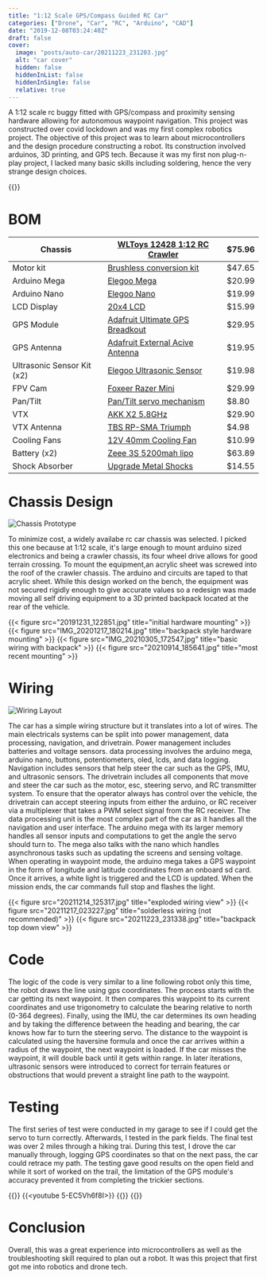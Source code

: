 ```yaml
---
title: "1:12 Scale GPS/Compass Guided RC Car"
categories: ["Drone", "Car", "RC", "Arduino", "CAD"]
date: "2019-12-08T03:24:40Z"
draft: false
cover:
  image: "posts/auto-car/20211223_231203.jpg"
  alt: "car cover"
  hidden: false
  hiddenInList: false
  hiddenInSingle: false
  relative: true
---
```


A 1:12 scale rc buggy fitted with GPS/compass and proximity sensing hardware allowing for autonomous waypoint navigation. This project was constructed over covid lockdown and was my first complex robotics project. The objective of this project was to learn about microcontrollers and the design procedure constructing a robot. Its construction involved arduinos, 3D printing, and GPS tech. Because it was my first non plug-n-play project, I lacked many basic skills including soldering, hence the very strange design choices.

{{<youtube UtupRltl5_M>}}

# BOM

| Chassis | [WLToys 12428 1:12 RC Crawler](https://www.aliexpress.us/item/2251832722592199.html?spm=a2g0o.productlist.main.3.5d872a46BFu8F0&algo_pvid=868578e7-ddcb-4287-921a-4e58fde3c87a&algo_exp_id=868578e7-ddcb-4287-921a-4e58fde3c87a-1&pdp_npi=4%40dis%21USD%2184.96%2174.82%21%21%2184.96%2174.82%21%402101e9a217207775048034112e7592%2112000036183668810%21sea%21US%212304647260%21&curPageLogUid=UlzDNm7mIvzu&utparam-url=scene%3Asearch%7Cquery_from%3A) | $75.96 |
| --- | --- | ---|
| Motor kit | [Brushless conversion kit](https://www.aliexpress.us/item/3256806623177330.html?spm=a2g0o.productlist.main.13.41546e37uw3BJp&algo_pvid=ecedf76c-7e92-4d31-989b-107bc94ce787&algo_exp_id=ecedf76c-7e92-4d31-989b-107bc94ce787-6&pdp_npi=4%40dis%21USD%2164.40%2147.65%21%21%21466.02%21344.85%21%402103205217207776167574550edfa8%2112000038376513724%21sea%21US%212304647260%21&curPageLogUid=q9gwSHrKjVfH&utparam-url=scene%3Asearch%7Cquery_from%3A) | $47.65 |
| Arduino Mega | [Elegoo Mega](https://www.amazon.com/ELEGOO-ATmega2560-ATMEGA16U2-Arduino-Compliant/dp/B01H4ZDYCE/ref=sr_1_1?crid=3IKG8E4RT1SMM&dib=eyJ2IjoiMSJ9.vzlPD-gqLjM6OBy_lbEGE2JYYcjgPxrHNgW0xV6ZrCaLq9LvwLYkVAN-T9chC43274hIzbBHNcCagPnAphWecKLJfcAFocN-1yDkQg6p8MGPTJsHsXjIoJUDavVZNgwJheA4b2SI0gnJWYJ9Di8Y-goZIV_LbMCao4XjHgRnARz6gFZUWQjB-QvDdFas4lenl8ZU38c-qASqyVupLqlVivYVWq2O-X7w4n-uGzROz3Y.nF4eor-s_tss89sMIXj8Fo1RMwBI8GL3g3C9nHbUa4U&dib_tag=se&keywords=arduino+mega&qid=1720777726&sprefix=arduino+mega%2Caps%2C338&sr=8-1) | $20.99 |
| Arduino Nano | [Elegoo Nano](https://www.amazon.com/ELEGOO-Arduino-ATmega328P-Without-Compatible/dp/B0713XK923/ref=sr_1_3?crid=3LXMF1LLCBANU&dib=eyJ2IjoiMSJ9.UR9t6Z2D5rIVJlr8NPSrk3wUQkkYYp4UX0eOYfAC6mwdHPgMIqbxOJ8TeejlK37zg1QXGAF0C6ArdDoKJyOVIwnxinVsDln3ehvQg_Nro3S6ohoN9vJLBAQg6BOyX-3gJGpF_KsdSvVCENO3ydSfZDC0x-r1SuemdDs_FXMRdCAli9-XamhoXwyiggGGwLw7Ki7ln3n8GnXyJ3LDVOY83c-gqXOzlllzJXUbaSjyk2A.U03mCwsj-fssJEU9jA5t4RQjlvyfA42XmzFSPZUo16E&dib_tag=se&keywords=arduino+nano&qid=1720777808&sprefix=arduino+nano%2Caps%2C208&sr=8-3) | $19.99 |
| LCD Display | [20x4 LCD](https://www.amazon.com/Hosyond-Module-Display-Arduino-Raspberry/dp/B0C1G9GBRZ/ref=sr_1_3?crid=EOSQD673RJ96&dib=eyJ2IjoiMSJ9.F7lyw5aicun_ZLtx_ZjOVlG8_WO8FYkRux-9eFJXwbutV8pg7720M7oKZT1GfThrrtyXX5h4rQKT4o5ZxBQA7JPbkEOyJpJuZSCCVIZi81dKpDBciDKKEUw-ROeBc-kEpCOJs866sQQkoDaKnb2bbPaNC-y2IUXNZgjK1aqhDRPlwNyvAdfY3o6B5u6Xn8ZBrdotUkAUXKnoRY47ehYkDS1F57-dQjJX98rvtsAhkcM.UrsHAaJIulA6KiqJjblfHN152YSprM-6Gl96ZHtkzzY&dib_tag=se&keywords=20x4+lcd&qid=1720777911&sprefix=20x4+lc%2Caps%2C240&sr=8-3) | $15.99 |
| GPS Module | [Adafruit Ultimate GPS Breadkout](https://www.adafruit.com/product/746) | $29.95 |
| GPS Antenna | [Adafruit External Acive Antenna](https://www.adafruit.com/product/960) | $19.95 |
| Ultrasonic Sensor Kit (x2)| [Elegoo Ultrasonic Sensor](https://www.amazon.com/ELEGOO-HC-SR04-Ultrasonic-Distance-MEGA2560/dp/B01COSN7O6/ref=sr_1_5?crid=1V568VG93OAAB&dib=eyJ2IjoiMSJ9.E2SIkElJhtFWCJCHL5Q6Yys8UWphh18sr7FUgRDIlqcQDsO801BNsCYLbrRsXGjYr6MzH2ILd3js_JSLecWHwmu_UjmprGzGpjJ8KsWP7imSfZfeD3n4zG6_Dfw6axtgQej0KHkaS9Dhh-hznmbGpKaZV4BgnB5VQ7azewH_7ZQWuKAtRApeuYLpX032xy_g8dIp4x-6Rdhrn9o04dlD1q_ebXAskUlHEAlpQMSyRGo.qg0TpbpUvOKIv6lt3MxK7Op3wJtVzHInmZieaNE__aw&dib_tag=se&keywords=ultrasonic+sensor&qid=1720778093&sprefix=ultrasonic+sensor%2Caps%2C296&sr=8-5) | $19.98 |
| FPV Cam | [Foxeer Razer Mini](https://www.amazon.com/dp/B07ZKPDPLM?ref=nb_sb_ss_w_as-reorder-t1_k9_1_10&amp=&crid=2NOI97T4OOHRG&amp=&sprefix=fpv+camera) | $29.99 |
| Pan/Tilt | [Pan/Tilt servo mechanism](https://www.aliexpress.us/item/3256806249982525.html?spm=a2g0o.productlist.main.11.695117b6YvOyfg&algo_pvid=20fbc419-8274-433c-af50-04cedc37dbc2&algo_exp_id=20fbc419-8274-433c-af50-04cedc37dbc2-5&pdp_npi=4%40dis%21USD%2115.72%218.80%21%21%2115.72%218.80%21%402103080e17207783034157134e0e12%2112000037159170085%21sea%21US%212304647260%21&curPageLogUid=KPb2nMG1Gs6e&utparam-url=scene%3Asearch%7Cquery_from%3A) | $8.80 |
| VTX | [AKK X2 5.8GHz](https://www.aliexpress.us/item/3256805177163510.html?spm=a2g0o.productlist.main.15.37517932CTL5HI&algo_pvid=82a8b5fc-b984-4916-8c94-71ee85994e2c&aem_p4p_detail=202407120300213857750057489650001241770&algo_exp_id=82a8b5fc-b984-4916-8c94-71ee85994e2c-7&pdp_npi=4%40dis%21USD%2128.63%2122.90%21%21%2128.63%2122.90%21%40210307c317207784211531994ef850%2112000032746635284%21sea%21US%212304647260%21&curPageLogUid=ll2LBwZI1SjD&utparam-url=scene%3Asearch%7Cquery_from%3A&search_p4p_id=202407120300213857750057489650001241770_2) | $29.90 |
| VTX Antenna | [TBS RP-SMA Triumph](https://www.aliexpress.us/item/3256803252400674.html?spm=a2g0o.productlist.main.13.6fd04701EnOFnP&algo_pvid=d6291417-3f0d-4152-a5f1-d5b3256932e7&algo_exp_id=d6291417-3f0d-4152-a5f1-d5b3256932e7-6&pdp_npi=4%40dis%21USD%219.96%214.98%21%21%219.96%214.98%21%402103205117202476705524134e6039%2112000025793283795%21sea%21US%212304647260%21&curPageLogUid=fokkD49I81ke&utparam-url=scene%3Asearch%7Cquery_from%3A) | $4.98 |
| Cooling Fans | [12V 40mm Cooling Fan](https://www.amazon.com/WINSINN-Brushless-Cooling-Extruder-Makerbot/dp/B0757LXKST/ref=sr_1_9?crid=D3JOOKSII4S1&dib=eyJ2IjoiMSJ9.xJcqInh-gXvLg8MVumxDjAOdv1_gjXQVGztREaDhqNKjrYdG0OSsqqGWgR8feqCM0iUAwXW_sPmiSgfXOL-sEv1ly0lF6tQY7agojx3bwExn9zkWDLS5jR5xwmRaTz2aeL8PzNLB81VHDsm-WYNYUiWGZghpaUy4i3Jb1kgpoBuW8NYvrmmhirnk7cXeCJ4CFQ7fdn9j4G9Wunzbnw8aIJoRwUNDYaaw5IFWWMPOK-Q.Y2OFGmhynKVQdVoo-9Flg-rIrFXavhin4XYeFTnI5Yo&dib_tag=se&keywords=micro%2Bcooling%2Bfan&qid=1720778693&sprefix=micro%2Bcooling%2Bfan%2Caps%2C279&sr=8-9&th=1) | $10.99 |
| Battery (x2)| [Zeee 3S 5200mah lipo](https://www.amazon.com/Zeee-Connector-Hardcase-Helicopter-Airplane/dp/B08696WZMK/ref=sr_1_6?crid=1QVG577SZS5AX&dib=eyJ2IjoiMSJ9.JPyBzWZCyzJftyc9S9bDQJhwBpOYoa7nu_txsIvkJPn_i-eaW6E0iw3IVd4lQRXgQflj5TcXWtK5hZkTEd6mYDhovOILnZW_F3mQ7k-aO-2oVVW_3u7PomVLxk2y3bBoLhlNcDZqMu8dPJGCAxgagU-UqQbKn45B59IzwbJFYL4XAATn7BhSZ5slUvRLm-QzkPnImvQFfeW5_RO2TV4MeW99QkDZZaNQyaS6dA5uMAaaGA90D64_xlBrDHZgynt9IIu86yrv6uPdxRkzD2PIGpUUyeRhxmPhe6MGvVjDfNg.SZC5Jrq2WKxd_2fQsl2hrew5hVOOL37lWaEhgKlfKDY&dib_tag=se&keywords=3s+battery&qid=1720778838&sprefix=3s+battery%2Caps%2C259&sr=8-6) | $63.89 |
| Shock Absorber | [Upgrade Metal Shocks](https://www.amazon.com/Absorber-Upgrade-Damper-WLtoys-Monter/dp/B07W9H5HSD/ref=sr_1_3?crid=14RLDB3CNZHGD&dib=eyJ2IjoiMSJ9.c754f4Ew1BT-DESiiWU8YtKJ8aMZBmo64W7f6bbaTKWB1DKx0aC09l13BKWA8H9b1DJ1ixUwaLLSkQBo6K2lmTN2q9gaqT48ZAERGCbzCHHx2nBlGxwdfuQSza4uGUkds-HoMvzqlvErUt5eHE_ec231MMQ0FWP5IzGOclRFGMnrr9TuV7f3f7q9MXC24pbM0CZ8G49_ZBfFsxRS7r5kXUZsfW0vzinbGxRJIK9M21lH1_FMeTjiza41HWO57KgLCp889iynm-b39T22QlkbdmOLnb1H1PylZuqkKF1xMHI.xr_76Wy83A37JOsYeiXdh3vcN72MX1SGRHLGvaVh0s0&dib_tag=se&keywords=wltoys+12428shock+absorber&qid=1720779050&sprefix=wltoys+12428shock+absorber%2Caps%2C191&sr=8-3) | $14.55 |


# Chassis Design

![Chassis Prototype](CC.jpg)

To minimize cost, a widely availabe rc car chassis was selected. I picked this one because at 1:12 scale, it's large enough to mount arduino sized electronics and being a crawler chassis, its four wheel drive allows for good terrain crossing. To mount the equipment,an acrylic sheet was screwed into the roof of the crawler chassis. The arduino and circuits are taped to that acrylic sheet. While this design worked on the bench, the equipment was not secured rigidly enough to give accurate values
so a redesign was made moving all self driving equipment to a 3D printed backpack located at the rear of the vehicle.


{{< figure src="20191231_122851.jpg" title="initial hardware mounting" >}}
{{< figure src="IMG_20201217_180214.jpg" title="backpack style hardware mounting" >}}
{{< figure src="IMG_20210305_172547.jpg" title="basic wiring with backpack" >}}
{{< figure src="20210914_185641.jpg" title="most recent mounting" >}}

# Wiring

![Wiring Layout](20211223_231727.jpg)

The car has a simple wiring structure but it translates into a lot of wires. The main electricals systems can be split into power management, data processing, navigation, and drivetrain. Power management includes batteries and voltage sensors. data processing involves the arduino mega, arduino nano, buttons, potentiometers, oled, lcds, and data logging. Navigation includes sensors that help steer the car such as the GPS, IMU, and ultrasonic sensors. The drivetrain includes all components that move
and steer the car such as the motor, esc, steering servo, and RC transmitter system. To ensure that the operator always has control over the vehicle, the drivetrain can accept steering inputs from either the arduino, or RC receiver via a multiplexer that takes a PWM select signal from the RC receiver. The data processing unit is the most complex part of the car as it handles all the navigation and user interface. The arduino mega with its larger memory handles all sensor inputs and computations to get the angle the servo should turn to. The mega also talks with the nano which handles asynchronous tasks such as updating the screens and sensing voltage. When operating in waypoint mode, the arduino mega takes a GPS waypoint in the form of longitude and latitude coordinates from an onboard sd card. Once it arrives, a white light is triggered and the LCD is updated. When the mission ends, the car commands full stop and flashes the light.


{{< figure src="20211214_125317.jpg" title="exploded wiring view" >}}
{{< figure src="20211217_023227.jpg" title="solderless wiring (not recommended)" >}}
{{< figure src="20211223_231338.jpg" title="backpack top down view" >}}

# Code

The logic of the code is very similar to a line following robot only this time, the robot draws the line using gps coordinates. The process starts with the car getting its next waypoint. It then compares this waypoint to its current coordinates and use trigonometry to calculate the bearing relative to north (0-364 degrees). Finally, using the IMU, the car determines its own heading and by taking the difference between the heading and bearing, the car knows how far to turn the
steering servo. The distance to the waypoint is calculated using the haversine formula and once the car arrives within a radius of the waypoint, the next waypoint is loaded. If the car misses the waypoint, it will double back until it gets within range. In later iterations, ultrasonic sensors were introduced to correct for terrain features or obstructions that would prevent a straight line path to the waypoint.  

# Testing

The first series of test were conducted in my garage to see if I could get the servo to turn correctly. Afterwards, I tested in the park fields. The final test was over 2 miles through a hiking trai. During this test, I drove the car manually through, logging GPS coordinates so that on the next pass, the car could retrace my path. The testing gave good results on the open field and while it sort of worked on the trail, the limitation of the GPS module's accuracy prevented it from completing
the trickier sections. 

{{<youtube b3gWne98YPU>}}
{{<youtube 5-EC5Vh6f8I>}}
{{<youtube clXEDXiiAkk>}}
{{<youtube Gm9umyj9HV4>}}


# Conclusion

Overall, this was a great experience into microcontrollers as well as the troubleshooting skill required to plan out a robot. It was this project that first got me into robotics and drone tech.
